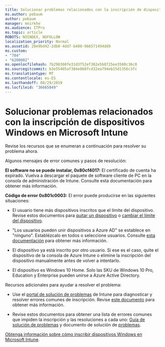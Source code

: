 ```yaml
---
title: Solucionar problemas relacionados con la inscripción de dispositivos Windows en Microsoft Intune
ms.author: pebaum
author: pebaum
manager: mnirkhe
ms.audience: ITPro
ms.topic: article
ROBOTS: NOINDEX, NOFOLLOW
localization_priority: Normal
ms.assetid: 20e9bd42-2db0-4dd7-b480-966571494dd9
ms.custom:
- "784"
- "6200002"
ms.openlocfilehash: 7b298360fe31d3f52ef382e5b8f25ee3588c36c8
ms.sourcegitcommit: b3e55405af384e868fcd32ea794eb15d1356c3fc
ms.translationtype: MT
ms.contentlocale: es-ES
ms.lasthandoff: 08/29/2019
ms.locfileid: "36665849"
---
```

# <a name="troubleshoot-issues-with-enrolling-windows-devices-in-microsoft-intune"></a>Solucionar problemas relacionados con la inscripción de dispositivos Windows en Microsoft Intune

Revise los recursos que se enumeran a continuación para resolver su problema ahora.
  
Algunos mensajes de error comunes y pasos de resolución:
  
 **El software no se puede instalar, 0x80cf4017:** El certificado de cuenta ha expirado. Vuelva a descargar el paquete de software cliente de PC en la consola de administración de Intune. Consulte esta documentación para obtener más información.
  
 **Código de error 0x801c0003:** El error puede producirse en las siguientes situaciones:
  
-  El usuario tiene más dispositivos inscritos que el límite del dispositivo. Revise estos documentos para [quitar un dispositivo](https://docs.microsoft.com/intune/devices-wipe) o [cambiar el límite del dispositivo](https://docs.microsoft.com/intune/enrollment-restrictions-set#set-device-limit-restrictions).

-  "Los usuarios pueden unir dispositivos a Azure AD" se establece en "ninguno". Establézcalo en todos o seleccione usuarios. Consulte [esta documentación](https://docs.microsoft.com/azure/active-directory/device-management-azure-portal#configure-device-settings) para obtener más información.

-  El dispositivo ya está inscrito por otro usuario. Si ese es el caso, quite el dispositivo de la consola de Azure Intune o elimine la inscripción del dispositivo manualmente antes de volver a intentarlo.

-  El dispositivo es Windows 10 Home. Solo las SKU de Windows 10 Pro, Education y Enterprise pueden unirse a Azure Active Directory.

Recursos adicionales para ayudar a resolver el problema:
  
-  Use el [portal de solución de problemas](https://devicemanagement.microsoft.com/#blade/Microsoft_Intune_DeviceSettings/TroubleshootBlade) de Intune para diagnosticar y resolver errores comunes de inscripción. Revise [este documento](https://docs.microsoft.com/intune/help-desk-operators) para obtener más información.

-  Revise estos documentos para obtener una lista de errores comunes que impiden la inscripción y las resoluciones a cada uno: [Guía de solución de problemas](https://support.microsoft.com/help/4089533/troubleshooting-windows-device-enrollment-problems-in-microsoft-intune) y documento de solución de [problemas](https://docs.microsoft.com/intune-classic/troubleshoot/troubleshoot-device-enrollment-in-intune).

[Obtenga información sobre cómo inscribir dispositivos Windows en Microsoft Intune](https://docs.microsoft.com/intune/windows-enroll).
